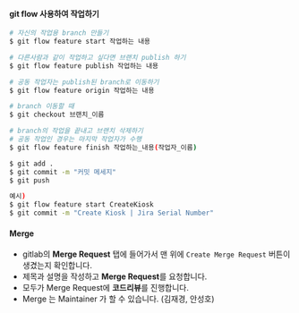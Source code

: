 #### git flow 사용하여 작업하기

```bash
# 자신의 작업용 branch 만들기
$ git flow feature start 작업하는 내용

# 다른사람과 같이 작업하고 싶다면 브랜치 publish 하기
$ git flow feature publish 작업하는 내용

# 공동 작업자는 publish된 branch로 이동하기
$ git flow feature origin 작업하는 내용

# branch 이동할 때
$ git checkout 브랜치_이름

# branch의 작업을 끝내고 브랜치 삭제하기
# 공동 작업인 경우는 마지막 작업자가 수행
$ git flow feature finish 작업하는_내용(작업자_이름)

$ git add .
$ git commit -m "커밋 메세지"
$ git push

예시)
$ git flow feature start CreateKiosk
$ git commit -m "Create Kiosk | Jira Serial Number"
```



#### Merge

- gitlab의 **Merge Request** 탭에 들어가서 맨 위에 `Create Merge Request` 버튼이 생겼는지 확인합니다.
- 제목과 설명을 작성하고 **Merge Request**를 요청합니다.
- 모두가 Merge Request에 **코드리뷰**를 진행합니다. 
- Merge 는 Maintainer 가 할 수 있습니다. (김재경, 안성호)